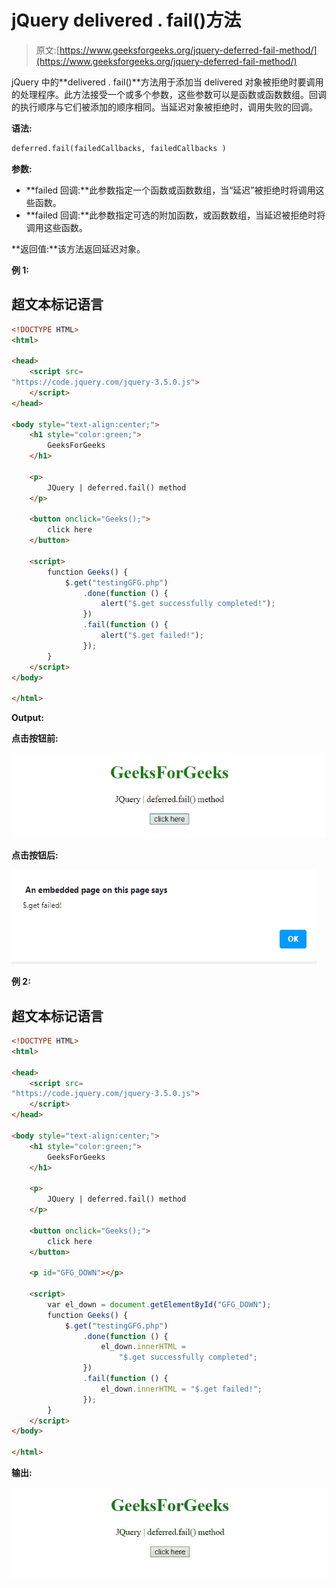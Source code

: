 # jQuery delivered . fail()方法

> 原文:[https://www.geeksforgeeks.org/jquery-deferred-fail-method/](https://www.geeksforgeeks.org/jquery-deferred-fail-method/)

jQuery 中的**delivered . fail()**方法用于添加当 delivered 对象被拒绝时要调用的处理程序。此方法接受一个或多个参数，这些参数可以是函数或函数数组。回调的执行顺序与它们被添加的顺序相同。当延迟对象被拒绝时，调用失败的回调。

**语法:**

```html
deferred.fail(failedCallbacks, failedCallbacks )
```

**参数:**

*   **failed 回调:**此参数指定一个函数或函数数组，当“延迟”被拒绝时将调用这些函数。
*   **failed 回调:**此参数指定可选的附加函数，或函数数组，当延迟被拒绝时将调用这些函数。

**返回值:**该方法返回延迟对象。

**例 1:**

## 超文本标记语言

```html
<!DOCTYPE HTML>
<html>

<head>
    <script src=
"https://code.jquery.com/jquery-3.5.0.js">
    </script>
</head>

<body style="text-align:center;">
    <h1 style="color:green;">
        GeeksForGeeks
    </h1>

    <p>
        JQuery | deferred.fail() method
    </p>

    <button onclick="Geeks();">
        click here
    </button>

    <script>
        function Geeks() {
            $.get("testingGFG.php")
                .done(function () {
                    alert("$.get successfully completed!");
                })
                .fail(function () {
                    alert("$.get failed!");
                });
        } 
    </script>
</body>

</html>
```

**Output:**

**点击按钮前:**

![](img/cd144c9327bcb4a1f26d280ca31089e5.png)

**点击按钮后:**

![](img/b3db347258aa14c8fbfcb698008b6dba.png)

**例 2:**

## 超文本标记语言

```html
<!DOCTYPE HTML>
<html>

<head>
    <script src=
"https://code.jquery.com/jquery-3.5.0.js">
    </script>
</head>

<body style="text-align:center;">
    <h1 style="color:green;">
        GeeksForGeeks
    </h1>

    <p>
        JQuery | deferred.fail() method
    </p>

    <button onclick="Geeks();">
        click here
    </button>

    <p id="GFG_DOWN"></p>

    <script>
        var el_down = document.getElementById("GFG_DOWN");
        function Geeks() {
            $.get("testingGFG.php")
                .done(function () {
                    el_down.innerHTML = 
                        "$.get successfully completed";
                })
                .fail(function () {
                    el_down.innerHTML = "$.get failed!";
                });
        } 
    </script>
</body>

</html>
```

**输出:**

![](img/b49fdff8bdf850ed0afc2f92f104c83b.png)